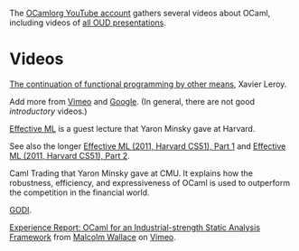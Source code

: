 The [OCamlorg YouTube account](http://www.youtube.com/user/ocamlorg)
gathers several videos about OCaml, including videos of [all OUD
presentations](http://www.youtube.com/playlist?list=PLOWQ4b7rjycjjAdv6uLy9SmzkvNzSY3HY).

Videos
======

[The continuation of functional programming by other
means](http://events.inf.ed.ac.uk/Milner2012/X_Leroy-html5-mp4.html),
Xavier Leroy.

Add more from
[Vimeo](http://vimeo.com/search/videos/search:ocaml/st/6a516d1e) and
[Google](http://www.google.com/search?q=ocaml&ie=utf-8&oe=utf-8&aq=t&rls=org.mozilla:en-US:unofficial&client=iceweasel-a#sclient=psy&hl=en&client=iceweasel-a&rls=org.mozilla:en-US%3Aunofficial&tbm=vid&source=hp&q=ocaml&aq=f&aqi=&aql=&oq=&pbx=1&bav=on.2,or.r_gc.r_pw.&fp=a91b69f6bd0a7737&biw=1196&bih=910).
(In general, there are not good *introductory* videos.)

[Effective ML](http://ocaml.janestreet.com/?q=node/82) is a guest
lecture that Yaron Minsky gave at Harvard.

See also the longer [Effective ML (2011, Harvard CS51), Part
1](http://vimeo.com/21564387) and [Effective ML (2011, Harvard CS51),
Part 2](http://vimeo.com/21564926).

Caml Trading that Yaron Minsky gave at CMU. It explains how the
robustness, efficiency, and expressiveness of OCaml is used to
outperform the competition in the financial world.

[GODI](http://video.google.com/videoplay?docid=-6322912779839034322#).

  
  

[Experience Report: OCaml for an Industrial-strength Static Analysis
Framework](http://vimeo.com/6652523) from [Malcolm
Wallace](http://vimeo.com/user2191865) on [Vimeo](http://vimeo.com).
